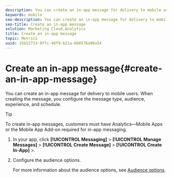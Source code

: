 ```yaml
---
description: You can create an in-app message for delivery to mobile users. When creating the message, you configure the message type, audience, experience, and schedule.
keywords: mobile
seo-description: You can create an in-app message for delivery to mobile users. When creating the message, you configure the message type, audience, experience, and schedule.
seo-title: Create an in-app message
solution: Marketing Cloud,Analytics
title: Create an in-app message
topic: Metrics
uuid: 15b52713-9ffc-4df9-b21a-6b0576a96a54
---
```


# Create an in-app message{#create-an-in-app-message}

You can create an in-app message for delivery to mobile users. When creating the message, you configure the message type, audience, experience, and schedule.

>[!TIP]
>
>To create in-app messages, customers must have Analytics—Mobile Apps or the Mobile App Add-on required for in-app messaging.

1. In your app, click **[!UICONTROL Messaging]** >  **[!UICONTROL Manage Messages]** > **[!UICONTROL Create Message]** > **[!UICONTROL Create In-App]** >.
1. Configure the audience options.

   For more information about the audience options, see [Audience options](/help/using/in-app-messaging/t-in-app-message/c-audience-in-app-message.md).
